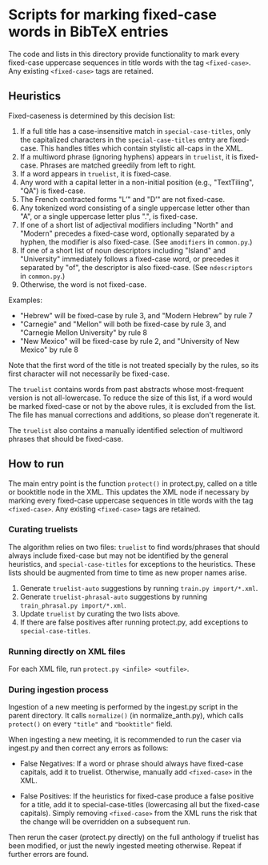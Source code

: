 # Scripts for marking fixed-case words in BibTeX entries

The code and lists in this directory provide functionality to mark
every fixed-case uppercase sequences in title words with the tag `<fixed-case>`.
Any existing `<fixed-case>` tags are retained.


## Heuristics

Fixed-caseness is determined by this decision list:

1. If a full title has a case-insensitive match in `special-case-titles`, only
   the capitalized characters in the `special-case-titles` entry are fixed-case.
   This handles titles which contain stylistic all-caps in the XML.
2. If a multiword phrase (ignoring hyphens) appears in `truelist`,
   it is fixed-case. Phrases are matched greedily from left to right.
3. If a word appears in `truelist`, it is fixed-case.
4. Any word with a capital letter in a non-initial position (e.g.,
   "TextTiling", "QA") is fixed-case.
5. The French contracted forms "L’" and "D’" are not fixed-case.
6. Any tokenized word consisting of a single uppercase letter other than "A",
   or a single uppercase letter plus ".", is fixed-case.
7. If one of a short list of adjectival modifiers including "North" and "Modern"
   precedes a fixed-case word, optionally separated by a hyphen,
   the modifier is also fixed-case. (See `amodifiers` in `common.py`.)
8. If one of a short list of noun descriptors including "Island" and "University"
   immediately follows a fixed-case word, or precedes it separated by "of",
   the descriptor is also fixed-case. (See `ndescriptors` in `common.py`.)
9. Otherwise, the word is not fixed-case.

Examples:

   - "Hebrew" will be fixed-case by rule 3, and "Modern Hebrew" by rule 7
   - "Carnegie" and "Mellon" will both be fixed-case by rule 3, and
     "Carnegie Mellon University" by rule 8
   - "New Mexico" will be fixed-case by rule 2, and "University of New Mexico"
     by rule 8

Note that the first word of the title is not treated specially by the rules,
so its first character will not necessarily be fixed-case.

The `truelist` contains words from past abstracts whose most-frequent
version is not all-lowercase. To reduce the size of this list, if a
word would be marked fixed-case or not by the above rules, it is
excluded from the list. The file has manual corrections and additions,
so please don't regenerate it.

The `truelist` also contains a manually identified selection of
multiword phrases that should be fixed-case.


## How to run

The main entry point is the function `protect()` in protect.py,
called on a title or booktitle node in the XML.
This updates the XML node if necessary by marking
every fixed-case uppercase sequences in title words with the tag `<fixed-case>`.
Any existing `<fixed-case>` tags are retained.

### Curating truelists

The algorithm relies on two files: `truelist` to find words/phrases
that should always include fixed-case but may not be identified by the general heuristics,
and `special-case-titles` for exceptions to the heuristics.
These lists should be augmented from time to time as new proper names arise.

1. Generate `truelist-auto` suggestions by running `train.py import/*.xml`.
2. Generate `truelist-phrasal-auto` suggestions by running `train_phrasal.py import/*.xml`.
3. Update `truelist` by curating the two lists above.
4. If there are false positives after running protect.py, add exceptions to `special-case-titles`.

### Running directly on XML files

For each XML file, run `protect.py <infile> <outfile>`.

### During ingestion process

Ingestion of a new meeting is performed by the ingest.py script in the parent directory.
It calls `normalize()` (in normalize_anth.py), which calls `protect()`
on every `"title"` and `"booktitle"` field.

When ingesting a new meeting, it is recommended to run the caser via ingest.py and then
correct any errors as follows:

* False Negatives: If a word or phrase should always have fixed-case capitals,
  add it to truelist. Otherwise, manually add `<fixed-case>` in the XML.

* False Positives: If the heuristics for fixed-case produce a false positive for a title,
  add it to special-case-titles (lowercasing all but the fixed-case capitals).
  Simply removing `<fixed-case>` from the XML runs the risk that the change
  will be overridden on a subsequent run.

Then rerun the caser (protect.py directly) on the full anthology if truelist has been modified,
or just the newly ingested meeting otherwise. Repeat if further errors are found.

